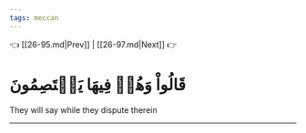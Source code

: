 ```yaml
---
tags: meccan
---
```


👈 [[26-95.md|Prev]] | [[26-97.md|Next]] 👉

# قَالُواْ وَهُمۡ فِيهَا يَخۡتَصِمُونَ

They will say while they dispute therein

---

